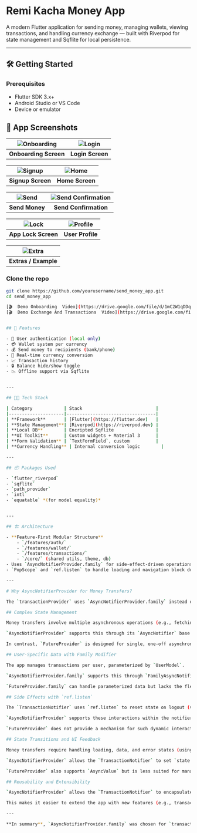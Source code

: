 # Remi Kacha Money App

A modern Flutter application for sending money, managing wallets, viewing transactions, and handling currency exchange — built with Riverpod for state management and Sqflite for local persistence.

---


## 🛠️ Getting Started

### Prerequisites
- Flutter SDK 3.x+
- Android Studio or VS Code
- Device or emulator


## 📱 App Screenshots

| ![Onboarding](assets/onboarding.png) | ![Login](assets/login.png) |
|:-----------------------------------:|:---------------------------:|
| **Onboarding Screen**               | **Login Screen**           |

| ![Signup](assets/signup.png) | ![Home](assets/home.png) |
|:---------------------------:|:------------------------:|
| **Signup Screen**           | **Home Screen**          |

| ![Send](assets/send.png) | ![Send Confirmation](assets/send2.png) |
|:------------------------:|:--------------------------------------:|
| **Send Money**           | **Send Confirmation**                  |

| ![Lock](assets/lock.png) | ![Profile](assets/profile.png) |
|:------------------------:|:------------------------------:|
| **App Lock Screen**      | **User Profile**               |

| ![Extra](assets/ex.png) |
|:-----------------------:|
| **Extras / Example**    |




### Clone the repo
```bash
git clone https://github.com/yourusername/send_money_app.git
cd send_money_app

[🎬  Demo Onboarding  Video](https://drive.google.com/file/d/1mC2W1qDDq_cx8CSiRI4mgZBFshY0jkup/view)
[🎬  Demo Exchange And Transactions  Video](https://drive.google.com/file/d/1m10iqcLskt2PODK3coH8M84eGTbq8a-8/view)


## 🚀 Features

- 🔐 User authentication (local only)
- 💳 Wallet system per currency
- 💰 Send money to recipients (bank/phone)
- 🔄 Real-time currency conversion
- 📈 Transaction history
- 🔒 Balance hide/show toggle
- 📉 Offline support via Sqflite


---

## 🧑‍💻 Tech Stack

| Category            | Stack                            |
|---------------------|----------------------------------|
| **Framework**       | [Flutter](https://flutter.dev)   |
| **State Management**| [Riverpod](https://riverpod.dev) |
| **Local DB**        | Encripted Sqflite                |
| **UI Toolkit**      | Custom widgets + Material 3      |
| **Form Validation** | `TextFormField`, custom          |
| **Currency Handling** | Internal conversion logic        |

---

## 📦 Packages Used

- `flutter_riverpod`
- `sqflite`
- `path_provider`
- `intl`
- `equatable` *(for model equality)*


---

## 🏗️ Architecture

- **Feature-First Modular Structure**
    - `/features/auth/`
    - `/features/wallet/`
    - `/features/transactions/`
    - `/core/` (shared utils, theme, db)
- Uses `AsyncNotifierProvider.family` for side-effect-driven operations.
- `PopScope` and `ref.listen` to handle loading and navigation block during async ops.

---

# Why AsyncNotifierProvider for Money Transfers?

The `transactionProvider` uses `AsyncNotifierProvider.family` instead of `FutureProvider` for handling money transfers due to the following reasons:

## Complex State Management

Money transfers involve multiple asynchronous operations (e.g., fetching wallet balance, sending money, updating transaction history) and require maintaining a complex state (`TransactionState` with `walletBalance` and `transactions`). 

`AsyncNotifierProvider` supports this through its `AsyncNotifier` base class, which allows for custom state management logic, including updating state in response to user actions like `sendMoney`. 

In contrast, `FutureProvider` is designed for single, one-off asynchronous operations (e.g., fetching data once) and cannot manage ongoing state changes or user interactions.

## User-Specific Data with Family Modifier

The app manages transactions per user, parameterized by `UserModel`. 

`AsyncNotifierProvider.family` supports this through `FamilyAsyncNotifier`, which allows the `TransactionNotifier` to access the `UserModel` via the `arg` property and tailor the state (e.g., `walletBalance`, `transactions`) to the specific user. 

`FutureProvider.family` can handle parameterized data but lacks the flexibility to manage dynamic state updates or side effects.

## Side Effects with `ref.listen`

The `TransactionNotifier` uses `ref.listen` to reset state on logout (via `authProvider`) and `ref.watch` to check exchange rates (via `exchangeRateProvider`). 

`AsyncNotifierProvider` supports these interactions within the notifier, enabling reactive state updates and side effects. 

`FutureProvider` does not provide a mechanism for such dynamic interactions, as it only resolves a single future.

## State Transitions and UI Feedback

Money transfers require handling loading, data, and error states (using `AsyncValue`) to provide feedback in the UI (e.g., showing a loading indicator or error message). 

`AsyncNotifierProvider` allows the `TransactionNotifier` to set `state = AsyncValue.loading()` or `AsyncValue.error(e, stackTrace)` during operations, which the `MoneyTransferScreen` can react to using `ref.watch`. 

`FutureProvider` also supports `AsyncValue` but is less suited for managing multiple state transitions triggered by user actions.

## Reusability and Extensibility

`AsyncNotifierProvider` allows the `TransactionNotifier` to encapsulate all transaction-related logic (e.g., `sendMoney`, state updates) in a reusable class. 

This makes it easier to extend the app with new features (e.g., transaction cancellation) compared to `FutureProvider`, which would require separate providers for each operation.

---

**In summary**, `AsyncNotifierProvider.family` was chosen for `transactionProvider` to handle the dynamic, user-specific, and interactive nature of money transfers, providing a robust solution for state management, side effects, and UI integration compared to the more limited `FutureProvider`.

